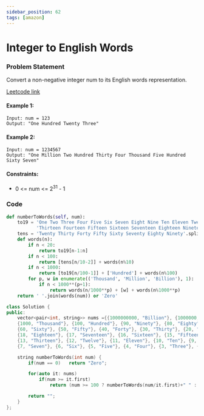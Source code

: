 ```yaml
---
sidebar_position: 62
tags: [amazon]
---
```


# Integer to English Words

### Problem Statement

Convert a non-negative integer num to its English words representation.

[Leetcode link](https://leetcode.com/problems/integer-to-english-words)

#### Example 1:

```
Input: num = 123
Output: "One Hundred Twenty Three"
```

#### Example 2:

```
Input: num = 1234567
Output: "One Million Two Hundred Thirty Four Thousand Five Hundred Sixty Seven"
```

#### Constraints:

- 0 <= num <= 2<sup>31</sup> - 1

### Code

```python title="Python"
def numberToWords(self, num):
    to19 = 'One Two Three Four Five Six Seven Eight Nine Ten Eleven Twelve ' \
           'Thirteen Fourteen Fifteen Sixteen Seventeen Eighteen Nineteen'.split()
    tens = 'Twenty Thirty Forty Fifty Sixty Seventy Eighty Ninety'.split()
    def words(n):
        if n < 20:
            return to19[n-1:n]
        if n < 100:
            return [tens[n/10-2]] + words(n%10)
        if n < 1000:
            return [to19[n/100-1]] + ['Hundred'] + words(n%100)
        for p, w in enumerate(('Thousand', 'Million', 'Billion'), 1):
            if n < 1000**(p+1):
                return words(n/1000**p) + [w] + words(n%1000**p)
    return ' '.join(words(num)) or 'Zero'
```

```cpp title="C++"
class Solution {
public:
    vector<pair<int, string>> nums ={{1000000000, "Billion"}, {1000000, "Million"},
    {1000, "Thousand"}, {100, "Hundred"}, {90, "Ninety"}, {80, "Eighty"}, {70, "Seventy"},
    {60, "Sixty"}, {50, "Fifty"}, {40, "Forty"}, {30, "Thirty"}, {20, "Twenty"}, {19, "Nineteen"},
    {18, "Eighteen"}, {17, "Seventeen"}, {16, "Sixteen"}, {15, "Fifteen"}, {14, "Fourteen"},
    {13, "Thirteen"}, {12, "Twelve"}, {11, "Eleven"}, {10, "Ten"}, {9, "Nine"}, {8, "Eight"},
    {7, "Seven"}, {6, "Six"}, {5, "Five"}, {4, "Four"}, {3, "Three"}, {2, "Two"}, {1, "One"}};

    string numberToWords(int num) {
        if(num == 0)   return "Zero";

        for(auto it: nums)
            if(num >= it.first)
                return (num >= 100 ? numberToWords(num/it.first)+" " : "") + it.second + (num%it.first == 0 ? "" : " "+numberToWords(num%it.first));

        return "";
    }
};
```
